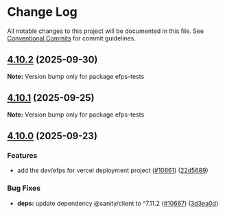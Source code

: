 # Change Log

All notable changes to this project will be documented in this file.
See [Conventional Commits](https://conventionalcommits.org) for commit guidelines.

## [4.10.2](https://github.com/sanity-io/sanity/compare/v4.10.1...v4.10.2) (2025-09-30)

**Note:** Version bump only for package efps-tests





## [4.10.1](https://github.com/sanity-io/sanity/compare/v4.10.0...v4.10.1) (2025-09-25)

**Note:** Version bump only for package efps-tests





## [4.10.0](https://github.com/sanity-io/sanity/compare/v4.9.0...v4.10.0) (2025-09-23)


### Features

* add the dev/efps for vercel deployment project ([#10661](https://github.com/sanity-io/sanity/issues/10661)) ([22d5689](https://github.com/sanity-io/sanity/commit/22d5689b741bda0682abedae85ee00492615d886))


### Bug Fixes

* **deps:** update dependency @sanity/client to ^7.11.2 ([#10667](https://github.com/sanity-io/sanity/issues/10667)) ([3d3ea0d](https://github.com/sanity-io/sanity/commit/3d3ea0df4bad43af82ae6b10f0c2ca6c7270bfeb))
